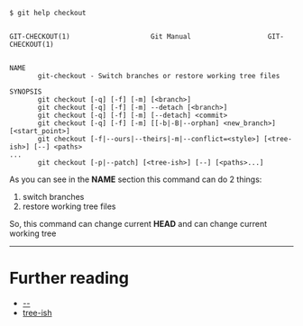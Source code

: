 ```
$ git help checkout


GIT-CHECKOUT(1)                    Git Manual                   GIT-CHECKOUT(1)


NAME
       git-checkout - Switch branches or restore working tree files

SYNOPSIS
       git checkout [-q] [-f] [-m] [<branch>]
       git checkout [-q] [-f] [-m] --detach [<branch>]
       git checkout [-q] [-f] [-m] [--detach] <commit>
       git checkout [-q] [-f] [-m] [[-b|-B|--orphan] <new_branch>] [<start_point>]
       git checkout [-f|--ours|--theirs|-m|--conflict=<style>] [<tree-ish>] [--] <paths>
...
       git checkout [-p|--patch] [<tree-ish>] [--] [<paths>...]
```

As you can see in the **NAME** section this command can do 2 things:

1. switch branches
2. restore working tree files

So, this command can change current **HEAD** and can change current working tree

---

# Further reading

* [--](--.md)
* [tree-ish](tree-ish.md)